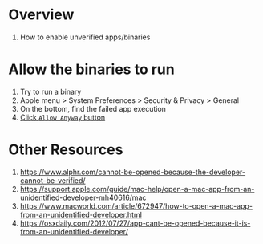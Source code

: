 # Overview

1. How to enable unverified apps/binaries

# Allow the binaries to run

1. Try to run a binary
1. Apple menu > System Preferences > Security & Privacy > General
1. On the bottom, find the failed app execution
1. [Click `Allow Anyway` button](https://www.alphr.com/cannot-be-opened-because-the-developer-cannot-be-verified/)

# Other Resources

1. https://www.alphr.com/cannot-be-opened-because-the-developer-cannot-be-verified/
1. https://support.apple.com/guide/mac-help/open-a-mac-app-from-an-unidentified-developer-mh40616/mac
1. https://www.macworld.com/article/672947/how-to-open-a-mac-app-from-an-unidentified-developer.html
1. https://osxdaily.com/2012/07/27/app-cant-be-opened-because-it-is-from-an-unidentified-developer/

